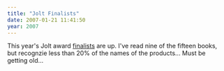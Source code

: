 ```yaml
---
title: "Jolt Finalists"
date: 2007-01-21 11:41:50
year: 2007
---
```

This year's Jolt award <a href="http://www.joltawards.com/2007/">finalists</a> are up.  I've read nine of the fifteen books, but recognzie less than 20% of the names of the products...  Must be getting old...
